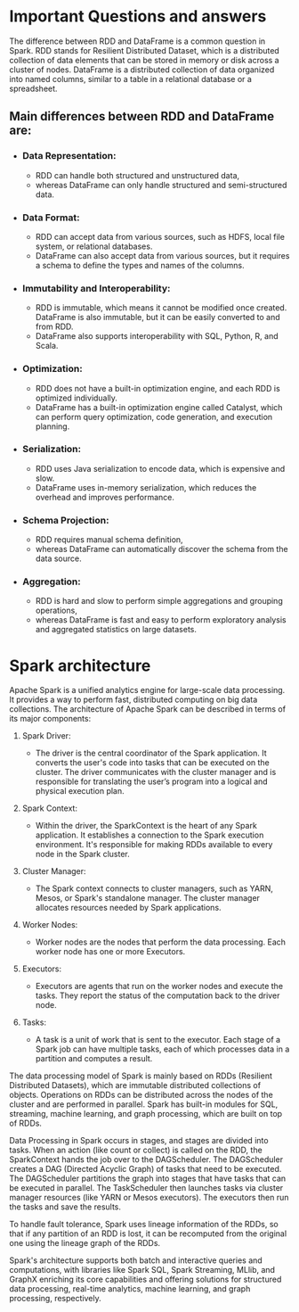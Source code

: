# Important Questions and answers

The difference between RDD and DataFrame is a common question in Spark. RDD stands for Resilient Distributed Dataset, which is a distributed collection of data elements that can be stored in memory or disk across a cluster of nodes. DataFrame is a distributed collection of data organized into named columns, similar to a table in a relational database or a spreadsheet.

## Main differences between RDD and DataFrame are:

- ### Data Representation:
  - RDD can handle both structured and unstructured data,
  - whereas DataFrame can only handle structured and semi-structured data.
  
- ### Data Format:
  - RDD can accept data from various sources, such as HDFS, local file system, or relational databases.
  - DataFrame can also accept data from various sources, but it requires a schema to define the types and names of the columns.
- ### Immutability and Interoperability:
  - RDD is immutable, which means it cannot be modified once created. DataFrame is also immutable, but it can be easily converted to and from RDD.
  - DataFrame also supports interoperability with SQL, Python, R, and Scala.
  
- ### Optimization:
  - RDD does not have a built-in optimization engine, and each RDD is optimized individually.
  - DataFrame has a built-in optimization engine called Catalyst, which can perform query optimization, code generation, and execution planning.
  
- ### Serialization: 
  - RDD uses Java serialization to encode data, which is expensive and slow.
  - DataFrame uses in-memory serialization, which reduces the overhead and improves performance.
- ### Schema Projection:
  - RDD requires manual schema definition,
  - whereas DataFrame can automatically discover the schema from the data source.
- ### Aggregation:
  - RDD is hard and slow to perform simple aggregations and grouping operations,
  - whereas DataFrame is fast and easy to perform exploratory analysis and aggregated statistics on large datasets.

# Spark architecture

Apache Spark is a unified analytics engine for large-scale data processing. It provides a way to perform fast, distributed computing on big data collections. The architecture of Apache Spark can be described in terms of its major components:

1. Spark Driver:
   - The driver is the central coordinator of the Spark application. It converts the user's code into tasks that can be executed on the cluster. The driver communicates with the cluster manager and is responsible for translating the user’s program into a logical and physical execution plan.

2. Spark Context:
   - Within the driver, the SparkContext is the heart of any Spark application. It establishes a connection to the Spark execution environment. It's responsible for making RDDs available to every node in the Spark cluster.

3. Cluster Manager:
   - The Spark context connects to cluster managers, such as YARN, Mesos, or Spark's standalone manager. The cluster manager allocates resources needed by Spark applications.

4. Worker Nodes:
   - Worker nodes are the nodes that perform the data processing. Each worker node has one or more Executors.

5. Executors:
   - Executors are agents that run on the worker nodes and execute the tasks. They report the status of the computation back to the driver node.

6. Tasks:
   - A task is a unit of work that is sent to the executor. Each stage of a Spark job can have multiple tasks, each of which processes data in a partition and computes a result.

The data processing model of Spark is mainly based on RDDs (Resilient Distributed Datasets), which are immutable distributed collections of objects. Operations on RDDs can be distributed across the nodes of the cluster and are performed in parallel. Spark has built-in modules for SQL, streaming, machine learning, and graph processing, which are built on top of RDDs.

Data Processing in Spark occurs in stages, and stages are divided into tasks. When an action (like count or collect) is called on the RDD, the SparkContext hands the job over to the DAGScheduler. The DAGScheduler creates a DAG (Directed Acyclic Graph) of tasks that need to be executed. The DAGScheduler partitions the graph into stages that have tasks that can be executed in parallel. The TaskScheduler then launches tasks via cluster manager resources (like YARN or Mesos executors). The executors then run the tasks and save the results.

To handle fault tolerance, Spark uses lineage information of the RDDs, so that if any partition of an RDD is lost, it can be recomputed from the original one using the lineage graph of the RDDs.

Spark's architecture supports both batch and interactive queries and computations, with libraries like Spark SQL, Spark Streaming, MLlib, and GraphX enriching its core capabilities and offering solutions for structured data processing, real-time analytics, machine learning, and graph processing, respectively.